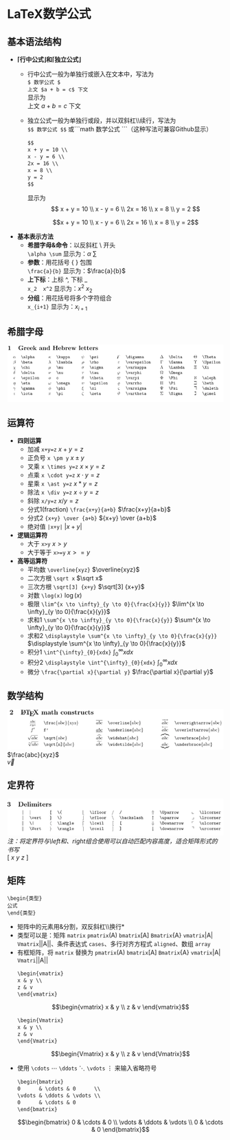 # LaTeX数学公式
## **基本语法结构**
* **$\lceil$行中公式$\rfloor$和$\lceil$独立公式$\rfloor$**<br>
  - 行中公式一般为单独行或嵌入在文本中，写法为<br>
    `$ 数学公式 $`  
    `上文 $a + b = c$ 下文`<br>
    显示为  
    上文 $a + b = c$ 下文
  - 独立公式一般为单独行或段，并以双斜杠\\\续行，写法为<br>
    `$$ 数学公式 $$`
    或\```math  数学公式 ```（这种写法可兼容Github显示）
    ```
    $$
    x + y = 10 \\
    x - y = 6 \\
    2x = 16 \\
    x = 8 \\
    y = 2
    $$
    ```
    显示为
    $$
    x + y = 10 \\
    x - y = 6 \\
    2x = 16 \\
    x = 8 \\
    y = 2
    $$

    ```math
    x + y = 10 \\
    x - y = 6 \\
    2x = 16 \\
    x = 8 \\
    y = 2
    ```
* **基本表示方法**
  - **希腊字母&命令**：以反斜杠 \ 开头<br>
    ` \alpha \sum `  显示为：$\alpha$ $\sum$
  - **参数**：用花括号 { } 包围<br>
    `\frac{a}{b}`  显示为：$\frac{a}{b}$
  - **上下标**：上标 ^, 下标 _<br>
    `x_2  x^2`  显示为：$x^2$  $x_2$
  - **分组**：用花括号将多个字符组合<br>
    `x_{i+1}`  显示为：$x_{i+1}$
## **希腊字母**
![希腊字母](pic/markdown/greek_letters.png)

## **运算符**
* **四则运算**
  - 加减 `x+y=z`  $x+y=z$
  - 正负号 `x \pm y`  $x \pm y$
  - 叉乘 `x \times y=z`  $x \times y=z$
  - 点乘 `x \cdot y=z`  $x \cdot y=z$
  - 星乘 `x \ast y=z`  $x \ast y=z$
  - 除法 `x \div y=z`  $x \div y=z$
  - 斜除 `x/y=z`  $x/y=z$
  - 分式1(fraction) `\frac{x+y}{a+b}`  $\frac{x+y}{a+b}$
  - 分式2 `{x+y} \over {a+b}`  ${x+y} \over {a+b}$
  - 绝对值 `|x+y|`  $|x+y|$
* **逻辑运算符**
  - 大于  `x>y` $x>y$
  - 大于等于  `x>=y` $x>=y$
* **高等运算符**
  - 平均数  `\overline{xyz}` $\overline{xyz}$
  - 二次方根  `\sqrt x` $\sqrt x$
  - 三次方根  `\sqrt[3] {x+y}` $\sqrt[3] {x+y}$
  - 对数 `\log(x)` $\log(x)$
  - 极限 `\lim^{x \to \infty}_{y \to 0}{\frac{x}{y}}` $\lim^{x \to \infty}_{y \to 0}{\frac{x}{y}}$
  - 求和1 `\sum^{x \to \infty}_{y \to 0}{\frac{x}{y}}` $\sum^{x \to \infty}_{y \to 0}{\frac{x}{y}}$
  - 求和2 `\displaystyle \sum^{x \to \infty}_{y \to 0}{\frac{x}{y}}` $\displaystyle \sum^{x \to \infty}_{y \to 0}{\frac{x}{y}}$
  - 积分1 `\int^{\infty}_{0}{xdx}` $\int^{\infty}_{0}{xdx}$
  - 积分2 `\displaystyle \int^{\infty}_{0}{xdx}` $\displaystyle \int^{\infty}_{0}{xdx}$
  - 微分 `\frac{\partial x}{\partial y}` $\frac{\partial x}{\partial y}$

## **数学结构**
![数学结构](pic/markdown/math_constructs.png)
$\frac{abc}{xyz}$  
$\overrightarrow{v}$
## **定界符**
![定界符](pic/markdown/delimiters.png)
*注：将定界符与\left和、right组合使用可以自动匹配内容高度，适合矩阵形式的书写*<br>
$[$ $x$ $y$ $z$ $]$
## **矩阵**  
  ```
  \begin{类型}
  公式
  \end{类型}
  ```
* 矩阵中的元素用&分割，双反斜杠\\\换行*<br>
* 类型可以是：矩阵 `matrix` `pmatrix`(A) `bmatrix`[A] `Bmatrix`{A} `vmatrix`|A| `Vmatrix`||A||、条件表达式 `cases`、多行对齐方程式 `aligned`、数组 `array`
* 有框矩阵，将 `matrix` 替换为 `pmatrix`(A) `bmatrix`[A] `Bmatrix`{A} `vmatrix`|A| `Vmatri`||A||
  ```
  \begin{vmatrix}
  x & y \\
  z & v
  \end{vmatrix}
  ```
  ``` math
  \begin{vmatrix}
  x & y \\
  z & v
  \end{vmatrix}
  ```
    ```
  \begin{Vmatrix}
  x & y \\
  z & v
  \end{Vmatrix}
  ```
  ``` math
  \begin{Vmatrix}
  x & y \\
  z & v
  \end{Vmatrix}
  ```
* 使用 `\cdots` ⋯ `\ddots` ⋱ `\vdots` ⋮ 来输入省略符号
  ```
  \begin{bmatrix}
  0      & \cdots & 0      \\
  \vdots & \ddots & \vdots \\
  0      & \cdots & 0
  \end{bmatrix}
  ```
  ```math
  \begin{bmatrix}
  0      & \cdots & 0      \\
  \vdots & \ddots & \vdots \\
  0      & \cdots & 0
  \end{bmatrix}
  ```



